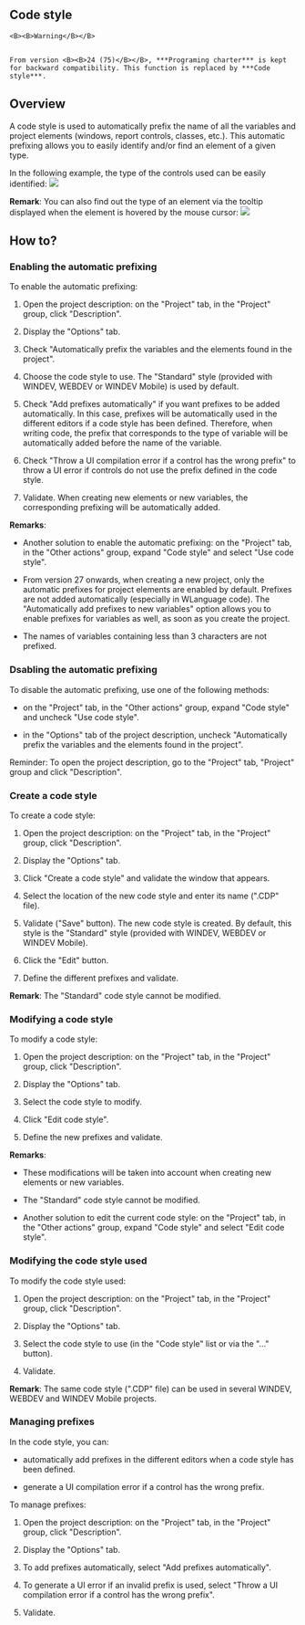 


## Code style
			




	<B><B>Warning</B></B>

	From version <B><B>24 (75)</B></B>, ***Programing charter*** is kept for backward compatibility. This function is replaced by ***Code style***.

<a name="NOTE1"></a>
<a name="NOTE1_1"></a>


## Overview
<a name="overview_ELTTEXTE000329"></a>
A code style is used to automatically prefix the name of all the variables and project elements (windows, report controls, classes, etc.). This automatic prefixing allows you to easily identify and/or find an element of a given type.

In the following example, the type of the controls used can be easily identified: 
![](https://doc.pcsoft.fr/en-US/images/image.awp?langid=3&name=PrefAuto.GIF)


**Remark**: You can also find out the type of an element via the tooltip displayed when the element is hovered by the mouse cursor: 
![](https://doc.pcsoft.fr/en-US/images/image.awp?langid=3&name=PrefAutoType.GIF)


<a name="NOTE2"></a>
<a name="NOTE2_1"></a>


## How to?
<a name="how_ELTTEXTE000353"></a>


### Enabling the automatic prefixing
<a name="enabling_the_automatic_prefixing_ELTPARAGRAPHE000029"></a>

To enable the automatic prefixing:

1. Open the project description: on the "Project" tab, in the "Project" group, click "Description".

2. Display the "Options" tab.

3. Check "Automatically prefix the variables and the elements found in the project".

4. Choose the code style to use. The "Standard" style (provided with WINDEV, WEBDEV or WINDEV Mobile) is used by default.

5. Check "Add prefixes automatically" if you want prefixes to be added automatically. In this case, prefixes will be automatically used in the different editors if a code style has been defined. Therefore, when writing code, the prefix that corresponds to the type of variable will be automatically added before the name of the variable. 

6. Check "Throw a UI compilation error if a control has the wrong prefix" to throw a UI error if controls do not use the prefix defined in the code style. 

7. Validate. When creating new elements or new variables, the corresponding prefixing will be automatically added.




**Remarks**:

- Another solution to enable the automatic prefixing: on the "Project" tab, in the "Other actions" group, expand "Code style" and select "Use code style". 

- From version 27 onwards, when creating a new project, only the automatic prefixes for project elements are enabled by default. Prefixes are not added automatically (especially in WLanguage code). 
	The "Automatically add prefixes to new variables" option allows you to enable prefixes for variables as well, as soon as you create the project. 

- The names of variables containing less than 3 characters are not prefixed.



<a name="NOTE2_2"></a>


### Dsabling the automatic prefixing
<a name="dsabling_the_automatic_prefixing_ELTPARAGRAPHE000097"></a>

To disable the automatic prefixing, use one of the following methods:

- on the "Project" tab, in the "Other actions" group, expand "Code style" and uncheck "Use code style". 

- in the "Options" tab of the project description, uncheck "Automatically prefix the variables and the elements found in the project".




Reminder: To open the project description, go to the "Project" tab, "Project" group and click "Description". 
<a name="NOTE2_3"></a>


### Create a code style
<a name="create_code_style_ELTPARAGRAPHE000137"></a>

To create a code style:

1. Open the project description: on the "Project" tab, in the "Project" group, click "Description".

2. Display the "Options" tab.

3. Click "Create a code style" and validate the window that appears. 

4. Select the location of the new code style and enter its name (".CDP" file).

5. Validate ("Save" button). The new code style is created. 
	By default, this style is the "Standard" style (provided with WINDEV, WEBDEV or WINDEV Mobile).

6. Click the "Edit" button.

7. Define the different prefixes and validate.


**Remark**: The "Standard" code style cannot be modified.
<a name="NOTE2_4"></a>


### Modifying a code style
<a name="modifying_code_style_ELTPARAGRAPHE000172"></a>

To modify a code style:

1. Open the project description: on the "Project" tab, in the "Project" group, click "Description".

2. Display the "Options" tab.

3. Select the code style to modify.

4. Click "Edit code style". 

5. Define the new prefixes and validate.




**Remarks**:

- These modifications will be taken into account when creating new elements or new variables.

- The "Standard" code style cannot be modified.

- Another solution to edit the current code style: on the "Project" tab, in the "Other actions" group, expand "Code style" and select "Edit code style". 



<a name="NOTE2_5"></a>


### Modifying the code style used
<a name="modifying_the_code_style_used_ELTPARAGRAPHE000219"></a>

To modify the code style used:

1. Open the project description: on the "Project" tab, in the "Project" group, click "Description".

2. Display the "Options" tab.

3. Select the code style to use (in the "Code style" list or via the "..." button). 

4. Validate.


**Remark**: The same code style (".CDP" file) can be used in several WINDEV, WEBDEV and WINDEV Mobile projects.
<a name="NOTE2_6"></a>


### Managing prefixes
<a name="managing_prefixes_ELTPARAGRAPHE000245"></a>

In the code style, you can: 

- automatically add prefixes in the different editors when a code style has been defined.

- generate a UI compilation error if a control has the wrong prefix. 




To manage prefixes: 

1. Open the project description: on the "Project" tab, in the "Project" group, click "Description".

2. Display the "Options" tab.

3. To add prefixes automatically, select "Add prefixes automatically".

4. To generate a UI error if an invalid prefix is used, select "Throw a UI compilation error if a control has the wrong prefix". 

5. Validate.





